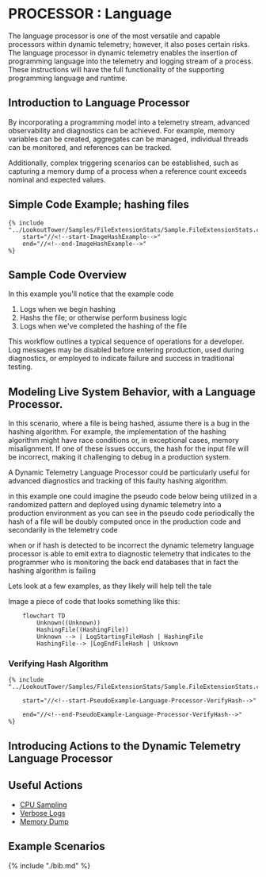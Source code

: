 # PROCESSOR : Language

The language processor is one of the most versatile and capable
processors within dynamic telemetry; however, it also poses certain
risks. The language processor in dynamic telemetry enables the insertion
of programming language into the telemetry and logging stream of a
process. These instructions will have the full functionality of the
supporting programming language and runtime.

## Introduction to Language Processor

By incorporating a programming model into a telemetry stream, advanced
observability and diagnostics can be achieved. For example, memory
variables can be created, aggregates can be managed, individual threads
can be monitored, and references can be tracked.

Additionally, complex triggering scenarios can be established, such as
capturing a memory dump of a process when a reference count exceeds
nominal and expected values.

## Simple Code Example; hashing files

``` cdocs
{% include "../LookoutTower/Samples/FileExtensionStats/Sample.FileExtensionStats.cs"
    start="//<!--start-ImageHashExample-->"
    end="//<!--end-ImageHashExample-->"
%}
```

## Sample Code Overview

In this example you'll notice that the example code

1.  Logs when we begin hashing
2.  Hashs the file; or otherwise perform business logic
3.  Logs when we've completed the hashing of the file

This workflow outlines a typical sequence of operations for a developer.
Log messages may be disabled before entering production, used during
diagnostics, or employed to indicate failure and success in traditional
testing.

## Modeling Live System Behavior, with a Language Processor.

In this scenario, where a file is being hashed, assume there is a bug in
the hashing algorithm. For example, the implementation of the hashing
algorithm might have race conditions or, in exceptional cases, memory
misalignment. If one of these issues occurs, the hash for the input file
will be incorrect, making it challenging to debug in a production
system.

A Dynamic Telemetry Language Processor could be particularly useful for
advanced diagnostics and tracking of this faulty hashing algorithm.

in this example one could imagine the pseudo code below being utilized
in a randomized pattern and deployed using dynamic telemetry into a
production environment as you can see in the pseudo code periodically
the hash of a file will be doubly computed once in the production code
and secondarily in the telemetry code

when or if hash is detected to be incorrect the dynamic telemetry
language processor is able to emit extra to diagnostic telemetry that
indicates to the programmer who is monitoring the back end databases
that in fact the hashing algorithm is failing

Lets look at a few examples, as they likely will help tell the tale

Image a piece of code that looks something like this:

``` mermaid
    flowchart TD
        Unknown((Unknown))
        HashingFile((HashingFile))
        Unknown --> | LogStartingFileHash | HashingFile
        HashingFile--> |LogEndFileHash | Unknown
```

### Verifying Hash Algorithm

``` cdocs
{% include "../LookoutTower/Samples/FileExtensionStats/Sample.FileExtensionStats.cs"

    start="//<!--start-PseudoExample-Language-Processor-VerifyHash-->"

    end="//<!--end-PseudoExample-Language-Processor-VerifyHash-->"
%}
```

## Introducing Actions to the Dynamic Telemetry Language Processor

## Useful Actions

-   [CPU Sampling](../../Actions/Action.CPUSample.document.md)
-   [Verbose Logs](../../Actions/Action.VerboseLogs.document.md)
-   [Memory Dump](../../Actions//Action.MemoryDump.document.md)

## Example Scenarios

{% include "./bib.md" %}
